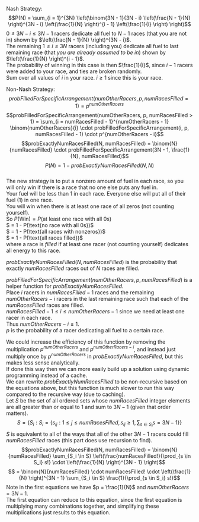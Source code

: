 Nash Strategy:
$$P(N) = \sum_{i = 1}^{3N} \left(\binom{3N - 1}{3N - i} \left(\frac{N - 1}{N} \right)^{3N - i} \left(\frac{1}{N} \right)^{i - 1} \left(\frac{1}{i} \right) \right)$$
$0 \leq 3N - i \leq 3N - 1$ racers dedicate all fuel to $N - 1$ races (that you are not in) shown by $\left(\frac{N - 1}{N} \right)^{3N - i}$.  
The remaining $1 \leq i \leq 3N$ racers (including you) dedicate all fuel to last remaining race (that *you are already assumed to be in*) shown by $\left(\frac{1}{N} \right)^{i - 1}$.  
The probability of winning in this case is then $\frac{1}{i}$, since $i - 1$ racers were added to your race, and ties are broken randomly.  
Sum over all values of $i$ in your race. $i \geq 1$ since this is your race.

Non-Nash Strategy:
$$probFilledForSpecificArrangement(numOtherRacers, p, numRacesFilled = 1) = p^{numOtherRacers}$$
$$probFilledForSpecificArrangement(numOtherRacers, p, numRacesFilled > 1) = \sum_{i = numRacesFilled - 1}^{numOtherRacers - 1} \binom{numOtherRacers}{i} \cdot probFilledForSpecificArrangement(i, p, numRacesFilled - 1) \cdot p^{numOtherRacers - i}$$
$$probExactlyNumRacesFilled(N, numRacesFilled) = \binom{N}{numRacesFilled} \cdot probFilledForSpecificArrangement(3N - 1, \frac{1}{N}, numRacesFilled)$$
$$P(N) = 1 - probExactlyNumRacesFilled(N, N)$$  
The new strategy is to put a nonzero amount of fuel in each race, so you will only win if there is a race that no one else puts any fuel in.  
Your fuel will be less than 1 in each race. Everyone else will put all of their fuel (1) in one race.  
You will win when there is at least one race of all zeros (not counting yourself).  
So $P(\text{Win}) = P(\text{at least one race with all 0s})$  
$ = 1 - P(\text{no race with all 0s})$  
$ = 1 - P(\text{all races with nonzeros})$  
$ = 1 - P(\text{all races filled})$  
where a race is *filled* if at least one racer (not counting yourself) dedicates all energy to this race.  

$probExactlyNumRacesFilled(N, numRacesFilled)$ is the probability that exactly $numRacesFilled$ races out of $N$ races are filled.  

$probFilledForSpecificArrangement(numOtherRacers, p, numRacesFilled)$ is a helper function for $probExactlyNumRacesFilled$.  
Place $i$ racers in $numRacesFilled - 1$ races and the remaining $numOtherRacers - i$ racers in the last remaining race such that each of the $numRacesFilled$ races are filled.  
$numRacesFilled - 1 \leq i \leq numOtherRacers - 1$ since we need at least one racer in each race.  
Thus $numOtherRacers - i \geq 1$.  
$p$ is the probability of a racer dedicating all fuel to a certain race.  

We could increase the efficiency of this function by removing the multiplication $p^{numOtherRacers}$ and $p^{numOtherRacers - i}$, and instead just multiply once by $p^{numOtherRacers}$ in $probExactlyNumRacesFilled$, but this makes less sense analytically.  
If done this way then we can more easily build up a solution using dynamic programming instead of a cache.  
We can rewrite $probExactlyNumRacesFilled$ to be non-recursive based on the equations above, but this function is much slower to run this way compared to the recursive way (due to caching).  
Let $S$ be the set of all ordered sets whose $numRacesFilled$ integer elements are all greater than or equal to 1 and sum to $3N - 1$ (given that order matters).  
$$S = \{S_i : S_i = \{s_{ij} : 1 \leq j \leq numRacesFilled, s_{ij} \geq 1, \sum_{s \in S_i} s = 3N - 1\}\}$$
$S$ is equivalent to all of the ways that all of the other $3N - 1$ racers could fill $numRacesFilled$ races (this part does use recursion to find).
$$probExactlyNumRacesFilled(N, numRacesFilled) = \binom{N}{numRacesFilled} \sum_{S_i \in S} \left(\frac{numRacesFilled!}{\prod_{s \in S_i} s!} \cdot \left(\frac{1}{N} \right)^{3N - 1} \right)$$
$$ = \binom{N}{numRacesFilled} \cdot numRacesFilled! \cdot \left(\frac{1}{N} \right)^{3N - 1} \sum_{S_i \in S} \frac{1}{\prod_{s \in S_i} s!}$$
Note in the first equations we have $p = \frac{1}{N}$ and $numOtherRacers = 3N - 1$.  
The first equation can reduce to this equation, since the first equation is multiplying many combinations together, and simplifying these multiplications just results to this equation.
